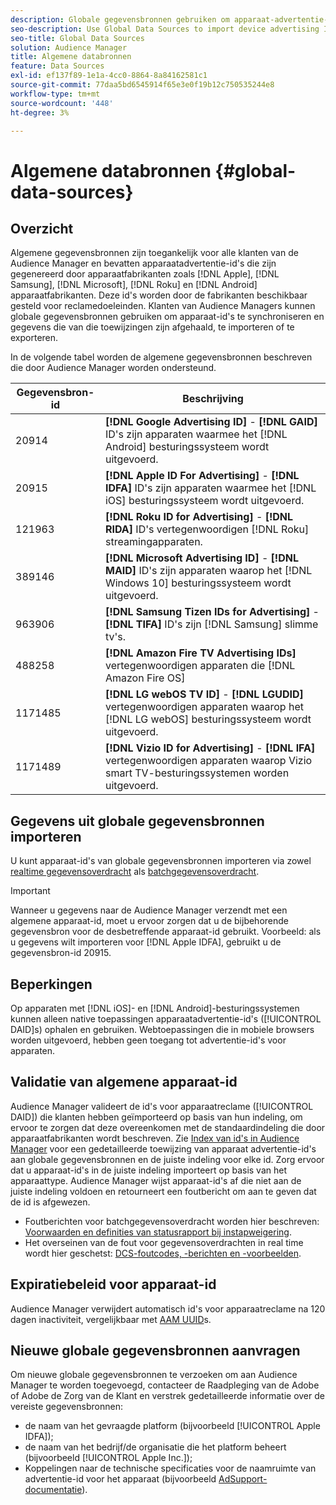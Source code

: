 ```yaml
---
description: Globale gegevensbronnen gebruiken om apparaat-advertentie-id's te importeren.
seo-description: Use Global Data Sources to import device advertising IDs.
seo-title: Global Data Sources
solution: Audience Manager
title: Algemene databronnen
feature: Data Sources
exl-id: ef137f89-1e1a-4cc0-8864-8a84162581c1
source-git-commit: 77daa5bd6545914f65e3e0f19b12c750535244e8
workflow-type: tm+mt
source-wordcount: '448'
ht-degree: 3%

---
```


# Algemene databronnen {#global-data-sources}

## Overzicht

Algemene gegevensbronnen zijn toegankelijk voor alle klanten van de Audience Manager en bevatten apparaatadvertentie-id&#39;s die zijn gegenereerd door apparaatfabrikanten zoals [!DNL Apple], [!DNL Samsung], [!DNL Microsoft], [!DNL Roku] en [!DNL Android] apparaatfabrikanten. Deze id&#39;s worden door de fabrikanten beschikbaar gesteld voor reclamedoeleinden. Klanten van Audience Managers kunnen globale gegevensbronnen gebruiken om apparaat-id&#39;s te synchroniseren en gegevens die van die toewijzingen zijn afgehaald, te importeren of te exporteren.

In de volgende tabel worden de algemene gegevensbronnen beschreven die door Audience Manager worden ondersteund.

| Gegevensbron-id | Beschrijving |
|---|---|
| 20914 | **[!DNL Google Advertising ID]** -  **[!DNL GAID]** ID&#39;s zijn apparaten waarmee het  [!DNL Android] besturingssysteem wordt uitgevoerd. |
| 20915 | **[!DNL Apple ID For Advertising]** -  **[!DNL IDFA]** ID&#39;s zijn apparaten waarmee het  [!DNL iOS] besturingssysteem wordt uitgevoerd. |
| 121963 | **[!DNL Roku ID for Advertising]** -  **[!DNL RIDA]** ID&#39;s vertegenwoordigen  [!DNL Roku] streamingapparaten. |
| 389146 | **[!DNL Microsoft Advertising ID]** -  **[!DNL MAID]** ID&#39;s zijn apparaten waarop het  [!DNL Windows 10] besturingssysteem wordt uitgevoerd. |
| 963906 | **[!DNL Samsung Tizen IDs for Advertising]** -  **[!DNL TIFA]** ID&#39;s zijn  [!DNL Samsung] slimme tv&#39;s. |
| 488258 | **[!DNL Amazon Fire TV Advertising IDs]** vertegenwoordigen apparaten die  [!DNL Amazon Fire OS] |
| 1171485 | **[!DNL LG webOS TV ID]** -  **[!DNL LGUDID]** vertegenwoordigen apparaten waarop het  [!DNL LG webOS] besturingssysteem wordt uitgevoerd. |
| 1171489 | **[!DNL Vizio ID for Advertising]** -  **[!DNL IFA]** vertegenwoordigen apparaten waarop Vizio smart TV-besturingssystemen worden uitgevoerd. |

## Gegevens uit globale gegevensbronnen importeren

U kunt apparaat-id&#39;s van globale gegevensbronnen importeren via zowel [realtime gegevensoverdracht](../integration/sending-audience-data/real-time-data-integration/real-time-data-transfer.md) als [batchgegevensoverdracht](../integration/sending-audience-data/batch-data-transfer-explained/batch-data-transfer-explained.md).

>[!IMPORTANT]
>
>Wanneer u gegevens naar de Audience Manager verzendt met een algemene apparaat-id, moet u ervoor zorgen dat u de bijbehorende gegevensbron voor de desbetreffende apparaat-id gebruikt. Voorbeeld: als u gegevens wilt importeren voor [!DNL Apple IDFA], gebruikt u de gegevensbron-id 20915.

## Beperkingen

Op apparaten met [!DNL iOS]- en [!DNL Android]-besturingssystemen kunnen alleen native toepassingen apparaatadvertentie-id&#39;s ([!UICONTROL DAID]s) ophalen en gebruiken. Webtoepassingen die in mobiele browsers worden uitgevoerd, hebben geen toegang tot advertentie-id&#39;s voor apparaten.

## Validatie van algemene apparaat-id

Audience Manager valideert de id&#39;s voor apparaatreclame ([!UICONTROL DAID]) die klanten hebben geïmporteerd op basis van hun indeling, om ervoor te zorgen dat deze overeenkomen met de standaardindeling die door apparaatfabrikanten wordt beschreven. Zie [Index van id&#39;s in Audience Manager](../reference/ids-in-aam.md) voor een gedetailleerde toewijzing van apparaat advertentie-id&#39;s aan globale gegevensbronnen en de juiste indeling voor elke id. Zorg ervoor dat u apparaat-id&#39;s in de juiste indeling importeert op basis van het apparaattype. Audience Manager wijst apparaat-id&#39;s af die niet aan de juiste indeling voldoen en retourneert een foutbericht om aan te geven dat de id is afgewezen.

* Foutberichten voor batchgegevensoverdracht worden hier beschreven: [Voorwaarden en definities van statusrapport bij instapweigering](../reporting/onboarding-status-report.md#report-terms-conditions).
* Het overseinen van de fout voor gegevensoverdrachten in real time wordt hier geschetst: [DCS-foutcodes, -berichten en -voorbeelden](../api/dcs-intro/dcs-api-reference/dcs-error-codes.md).

## Expiratiebeleid voor apparaat-id

Audience Manager verwijdert automatisch id&#39;s voor apparaatreclame na 120 dagen inactiviteit, vergelijkbaar met [AAM UUID](../faq/faq-privacy.md)s.

## Nieuwe globale gegevensbronnen aanvragen

Om nieuwe globale gegevensbronnen te verzoeken om aan Audience Manager te worden toegevoegd, contacteer de Raadpleging van de Adobe of Adobe de Zorg van de Klant en verstrek gedetailleerde informatie over de vereiste gegevensbronnen:

* de naam van het gevraagde platform (bijvoorbeeld [!UICONTROL Apple IDFA]);
* de naam van het bedrijf/de organisatie die het platform beheert (bijvoorbeeld [!UICONTROL Apple Inc.]);
* Koppelingen naar de technische specificaties voor de naamruimte van advertentie-id voor het apparaat (bijvoorbeeld [AdSupport-documentatie](https://developer.apple.com/documentation/adsupport)).
